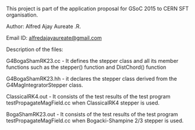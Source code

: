 This project is part of the application proposal for GSoC 2015 to CERN SFT organisation.

 Author: Alfred Ajay Aureate .R.
 
 Email ID: alfredajayaureate@gmail.com

Description of the files:

 G4BogaShamRK23.cc - It defines the stepper class and all its member functions such as the stepper() function and DistChord() function

 G4BogaShamRK23.hh - it declares the stepper class derived from the G4MagIntegratorStepper class.

 ClassicalRK4.out - It consists of the test results of the test program testPropagateMagField.cc when ClassicalRK4 stepper is used.

 BogaShamRK23.out - It consists of the test results of the test program testPropagateMagField.cc when Bogacki-Shampine 2/3 stepper is used.
